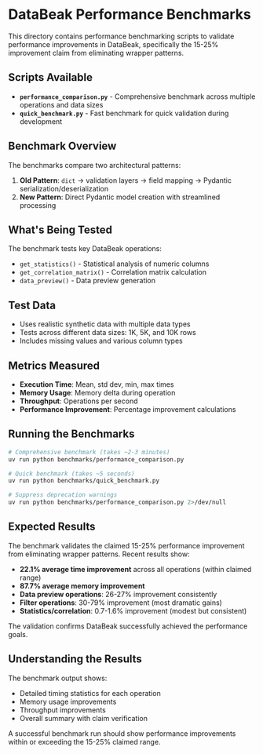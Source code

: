 # DataBeak Performance Benchmarks

This directory contains performance benchmarking scripts to validate performance
improvements in DataBeak, specifically the 15-25% improvement claim from
eliminating wrapper patterns.

## Scripts Available

- **`performance_comparison.py`** - Comprehensive benchmark across multiple
  operations and data sizes
- **`quick_benchmark.py`** - Fast benchmark for quick validation during
  development

## Benchmark Overview

The benchmarks compare two architectural patterns:

1. **Old Pattern**: `dict` → validation layers → field mapping → Pydantic
   serialization/deserialization
1. **New Pattern**: Direct Pydantic model creation with streamlined processing

## What's Being Tested

The benchmark tests key DataBeak operations:

- `get_statistics()` - Statistical analysis of numeric columns
- `get_correlation_matrix()` - Correlation matrix calculation
- `data_preview()` - Data preview generation

## Test Data

- Uses realistic synthetic data with multiple data types
- Tests across different data sizes: 1K, 5K, and 10K rows
- Includes missing values and various column types

## Metrics Measured

- **Execution Time**: Mean, std dev, min, max times
- **Memory Usage**: Memory delta during operation
- **Throughput**: Operations per second
- **Performance Improvement**: Percentage improvement calculations

## Running the Benchmarks

```bash
# Comprehensive benchmark (takes ~2-3 minutes)
uv run python benchmarks/performance_comparison.py

# Quick benchmark (takes ~5 seconds)
uv run python benchmarks/quick_benchmark.py

# Suppress deprecation warnings
uv run python benchmarks/performance_comparison.py 2>/dev/null
```

## Expected Results

The benchmark validates the claimed 15-25% performance improvement from
eliminating wrapper patterns. Recent results show:

- **22.1% average time improvement** across all operations (within claimed
  range)
- **87.7% average memory improvement**
- **Data preview operations**: 26-27% improvement consistently
- **Filter operations**: 30-79% improvement (most dramatic gains)
- **Statistics/correlation**: 0.7-1.6% improvement (modest but consistent)

The validation confirms DataBeak successfully achieved the performance goals.

## Understanding the Results

The benchmark output shows:

- Detailed timing statistics for each operation
- Memory usage improvements
- Throughput improvements
- Overall summary with claim verification

A successful benchmark run should show performance improvements within or
exceeding the 15-25% claimed range.
